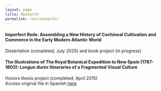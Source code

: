 ```yaml
---
layout: page
title: Research
permalink: /en/research/
---
```

<h4><b>Imperfect Reds: Assembling a New History of Cochineal Cultivation and Commerce in the Early Modern Atlantic World</b></h4>
Dissertation (completed, July 2025) and book project (in progress)

<h4><b>The Illustrations of The Royal Botanical Expedition to New Spain (1787-1803): <i>Longue durée</i> Itineraries of a Fragmented Visual Culture</b></h4>
Honors thesis project (completed, April 2015) 
<br>Access original file in Spanish <a href="https://hdl.handle.net/20.500.14330/TES01000727156">here</a>
